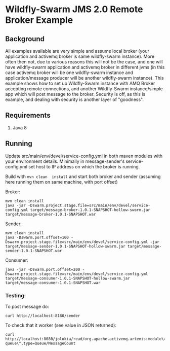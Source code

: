# Wildfly-Swarm JMS 2.0 Remote Broker Example


## Background

All examples available are very simple and assume local broker (your application and activemq broker is same wildfly-swarm instance). More often then not, due to various reasons
this will not be the case, and one will have wildfly-swarm application and activemq broker in different jvms (in this case activemq broker will be one wildfly-swarm instance and application/message producer will be another wildfly-swarm instance).
This example shows how to set up Wildfly-Swarm instance with AMQ Broker accepting remote connections, and another Wildfly-Swarm instance/simple app which will post message to the broker. Security is off, as this is example, and dealing with security is another layer of "goodness".

## Requirements

1. Java 8

## Running

Update src/main/env/devel/service-config.yml in both maven modules with your environment details.
Minimally in message-sender's service-config.yml set host to IP address on which the broker is running.

Build with `mvn clean  install` and start both broker and sender (assuming here running them on same machine, with port offset)

Broker:
```
mvn clean install
java -jar -Dswarm.project.stage.file=src/main/env/devel/service-config.yml target/message-broker-1.0.1-SNAPSHOT-hollow-swarm.jar target/message-broker-1.0.1-SNAPSHOT.war
```

Sender:
```
mvn clean install
java -Dswarm.port.offset=100 -Dswarm.project.stage.file=src/main/env/devel/service-config.yml -jar target/message-sender-1.0.1-SNAPSHOT-hollow-swarm.jar target/message-sender-1.0.1-SNAPSHOT.war
```

Consumer:
```
java -jar -Dswarm.port.offset=200 -Dswarm.project.stage.file=src/main/env/devel/service-config.yml target/message-consumer-1.0.1-SNAPSHOT-hollow-swarm.jar target/message-consumer-1.0.1-SNAPSHOT.war

```

### Testing:

To post message do:

```
curl http://localhost:8180/sender
```

To check that it worker (see value in JSON returned):
```
curl http://localhost:8080/jolokia/read/org.apache.activemq.artemis:module\=JMS,name\=\"mediation-queue\",type=Queue/MessageCount
```

